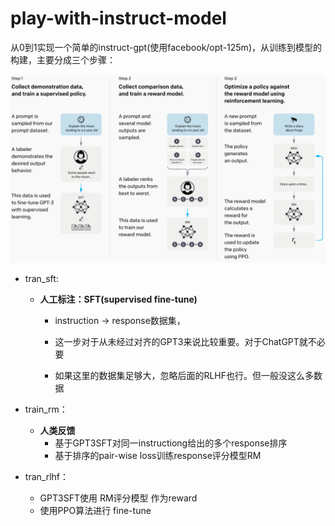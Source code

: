 # play-with-instruct-model

从0到1实现一个简单的instruct-gpt(使用facebook/opt-125m)，从训练到模型的构建，主要分成三个步骤：

![image-20250223161313683](./pic/1.png)

- tran_sft: 

  - **人工标注：SFT(supervised fine-tune)**

    - instruction -> response数据集，

    - 这一步对于从未经过对齐的GPT3来说比较重要。对于ChatGPT就不必要

    - 如果这里的数据集足够大，忽略后面的RLHF也行。但一般没这么多数据
- train_rm：

  - **人类反馈**
    - 基于GPT3SFT对同一instructiong给出的多个response排序
    - 基于排序的pair-wise loss训练response评分模型RM
- tran_rlhf：

  - GPT3SFT使用 RM评分模型 作为reward
  - 使用PPO算法进行 fine-tune